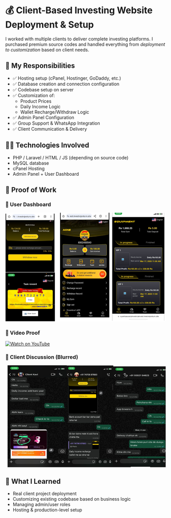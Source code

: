 # 💰 Client-Based Investing Website Deployment & Setup

I worked with multiple clients to deliver complete investing platforms. I purchased premium source codes and handled everything from *deployment to customization* based on client needs.

## 🔧 My Responsibilities
- ✅ Hosting setup (cPanel, Hostinger, GoDaddy, etc.)
- ✅ Database creation and connection configuration
- ✅ Codebase setup on server
- ✅ Customization of:
  - Product Prices
  - Daily Income Logic
  - Wallet Recharge/Withdraw Logic
- ✅ Admin Panel Configuration
- ✅ Group Support & WhatsApp Integration
- ✅ Client Communication & Delivery

## 👨‍💻 Technologies Involved
- PHP / Laravel / HTML / JS (depending on source code)
- MySQL database
- cPanel Hosting
- Admin Panel + User Dashboard

## 📸 Proof of Work

### 🔹 User Dashboard
![User Dashboard](investsiteproof.PNG)

### 🔹 Video Proof
[![Watch on YouTube](https://img.shields.io/badge/Watch%20Demo%20on-YouTube-red?style=for-the-badge&logo=youtube)](https://youtube.com/shorts/CtPBRNmLV4w?si=iEifL-DyBVOSmuRZ)

### 🔹 Client Discussion (Blurred)
![Client Chat](clientproof.PNG)

## 🧠 What I Learned
- Real client project deployment
- Customizing existing codebase based on business logic
- Managing admin/user roles
- Hosting & production-level setup
